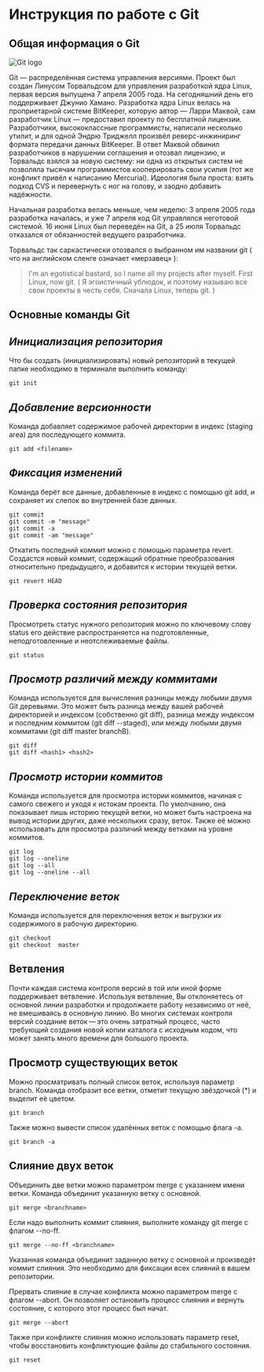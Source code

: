 # **Инструкция по работе с Git** 
## **Общая информация о Git** 

![Git logo](git_logo.png)

Git — распределённая система управления версиями. 
Проект был создан Линусом Торвальдсом для управления разработкой ядра Linux, 
первая версия выпущена 7 апреля 2005 года. На сегодняшний день его поддерживает 
Джунио Хамано.
Разработка ядра Linux велась на проприетарной системе BitKeeper, которую 
автор — Ларри Маквой, сам разработчик Linux — предоставил проекту по бесплатной 
лицензии. Разработчики, высококлассные программисты, написали несколько утилит, 
и для одной Эндрю Триджелл произвёл реверс-инжиниринг формата передачи данных 
BitKeeper. В ответ Маквой обвинил разработчиков в нарушении соглашения и отозвал
лицензию, и Торвальдс взялся за новую систему: ни одна из открытых систем не 
позволяла тысячам программистов кооперировать свои усилия (тот же конфликт 
привёл к написанию Mercurial). Идеология была проста: взять подход CVS и 
перевернуть с ног на голову, и заодно добавить надёжности.

Начальная разработка велась меньше, чем неделю: 3 апреля 2005 года разработка 
началась, и уже 7 апреля код Git управлялся неготовой системой. 16 июня Linux 
был переведён на Git, а 25 июля Торвальдс отказался от обязанностей ведущего 
разработчика.

Торвальдс так саркастически отозвался о выбранном им названии git ( что на 
английском сленге означает «мерзавец» ):

>I'm an egotistical bastard, so I name all my projects after myself. First Linux, 
now git. ( Я эгоистичный ублюдок, и поэтому называю все свои проекты в честь себя. 
Сначала Linux, теперь git. )

## **Основные команды Git** 

## *Инициализация репозитория*

Что бы создать (инициализировать) новый репозиторий в текущей папке необходимо
в терминале выполнить команду:

    git init 

## *Добавление версионности*
Команда добавляет содержимое рабочей директории в индекс (staging area) 
для последующего коммита.

    git add <filename>

## *Фиксация изменений*
Команда берёт все данные, добавленные в индекс с помощью git add, и сохраняет 
их слепок во внутренней базе данных.

    git commit
    git commit -m "message"
    git commit -a
    git commit -am "message"

Откатить последний коммит можно с помощью параметра revert. Создастся новый 
коммит, содержащий обратные преобразования относительно предыдущего, и 
добавится к истории текущей ветки.

    git revert HEAD

## *Проверка состояния репозитория*
Просмотреть статус нужного репозитория можно по ключевому слову status его 
действие распространяется на подготовленные, неподготовленные и неотслеживаемые 
файлы.

    git status

## *Просмотр различий между коммитами*
Команда используется для вычисления разницы между любыми двумя Git деревьями. 
Это может быть разница между вашей рабочей директорией и индексом 
(собственно git diff), разница между индексом и последним коммитом 
(git diff --staged), или между любыми двумя коммитами (git diff master branchB).

    git diff
    git diff <hash1> <hash2>

## *Просмотр истории коммитов*
Команда используется для просмотра истории коммитов, начиная с самого свежего и 
уходя к истокам проекта. По умолчанию, она показывает лишь историю текущей 
ветки, но может быть настроена на вывод истории других, даже нескольких сразу, 
веток. Также её можно использовать для просмотра различий между ветками 
на уровне коммитов.

    git log
    git log --oneline
    git log --all
    git log --oneline --all

## *Переключение веток*
Команда используется для переключения веток и выгрузки их содержимого в 
рабочую директорию.

    git checkout
    git checkout  master 

## **Ветвления** 

Почти каждая система контроля версий в той или иной форме поддерживает 
ветвление. Используя ветвление, Вы отклоняетесь от основной линии разработки 
и продолжаете работу независимо от неё, не вмешиваясь в основную линию. 
Во многих системах контроля версий создание веток — это очень затратный 
процесс, часто требующий создания новой копии каталога с исходным кодом, 
что может занять много времени для большого проекта. 

## **Просмотр существующих веток**

Можно просматривать полный список веток, используя параметр branch. 
Команда отобразит все ветки, отметит текущую звёздочкой (*) и выделит её цветом.

    git branch

Также можно вывести список удалённых веток с помощью флага -a.

    git branch -a

## **Слияние двух веток**

Объединить две ветки можно параметром merge с указанием имени ветки. 
Команда объединит указанную ветку с основной.

    git merge <branchname>

Если надо выполнить коммит слияния, выполните команду git merge с флагом --no-ff.

    git merge --no-ff <branchname>

Указанная команда объединит заданную ветку с основной и произведёт коммит 
слияния. Это необходимо для фиксации всех слияний в вашем репозитории.

Прервать слияние в случае конфликта можно параметром merge с флагом --abort. 
Он позволяет остановить процесс слияния и вернуть состояние, с которого этот 
процесс был начат.

    git merge --abort

Также при конфликте слияния можно использовать параметр reset, чтобы 
восстановить конфликтующие файлы до стабильного состояния.

    git reset